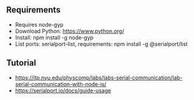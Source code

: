 ## Requirements
* Requires node-gyp
* Download Python: https://www.python.org/
* Install: npm install -g node-gyp
* List ports: serialport-list, requirements: npm install -g @serialport/list
## Tutorial
* https://itp.nyu.edu/physcomp/labs/labs-serial-communication/lab-serial-communication-with-node-js/
* https://serialport.io/docs/guide-usage
